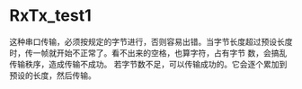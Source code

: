 # RxTx_test1
  这种串口传输，必须按规定的字节进行，否则容易出错。当字节长度超过预设长度时，传一帧就开始不正常了。看不出来的空格，也算字符，占有字节
  数，会搞乱传输秩序，造成传输不成功。
  若字节数不足，可以传输成功的。它会逐个累加到预设的长度，然后传输。
